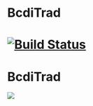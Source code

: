 # BcdiTrad

[![Build Status](https://github.com/jmeziere/BcdiTrad.jl/actions/workflows/CI.yml/badge.svg?branch=main)](https://github.com/jmeziere/BcdiTrad.jl/actions/workflows/CI.yml?query=branch%3Amain)
=======
# BcdiTrad

[![](https://img.shields.io/badge/docs-dev-blue.svg)](https://byu-cig.github.io/BcdiCore.jl/dev)
